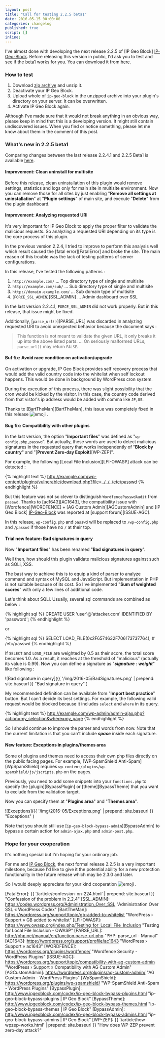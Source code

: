 ```yaml
---
layout: post
title: "Call for testing 2.2.5 beta1"
date: 2016-05-15 00:00:00
categories: changelog
published: true
script: []
inline:
---
```


I've almost done with devoloping the next release 2.2.5 of [IP Geo Block]
[IP-Geo-Block]. Before releasing this version in public, I'd ask you to test 
and see if the [beta1][2.2.5Beta1] works for you. You can download it from 
[here][2.2.5Beta1-ZIP].

<!--more-->

### How to test ###

1. Download [zip archive][2.2.5Beta1-ZIP] and unzip it.
2. Deactivate your IP Geo Block.
3. Upload whole of `ip-geo-block` in the unzipped archive into your plugin's 
   directory on your server. It can be overwritten.
4. Activate IP Geo Block again.

Although I've made sure that it would not break anything in an obvious way, 
please keep in mind that this is a developing version. It might still contain 
undiscovered issues. When you find or notice something, please let me know 
about them in the comment of this post.

### What's new in 2.2.5 beta1 ###

Comparing changes between the last release 2.2.4.1 and 2.2.5 Beta1 is available
[here][2.2.5Beta1Diff].

#### Improvement: Clean uninstall for multisite ####

Before this release, clean uninstallation of this plugin would remove settings,
statistics and logs only for main site in multisite environment. Now you can 
remove those for all sites by just enabling "**Remove all settings at 
uninstallation**" at "**Plugin settings**" of main site, and execute 
"**Delete**" from the plugin dashboard.

#### Improvement: Analyzing requested URI ####

It's very important for IP Geo Block to apply the proper filter to validate 
the malicious requests. So analyzing a requested URI depending on its type is 
the core process of this plugin.

In the previous version 2.2.4, I tried to improve to perform this analysis 
well which result caused the [fatal error][FatalError] and broke the site.
The main reason of this trouble was the lack of testing patterns of server 
configurations.

In this release, I've tested the following patterns :

1. `http://example.com/` ... Top directory type of single and multisite
2. `http://example.com/sub/` ... Sub directory type of single and multisite
3. `http://domain.example.com/` ... Sub domain type of multisite
4. [`FORCE_SSL_ADMIN`][SSL_ADMIN] ... Admin dashboard over SSL

In the last version 2.2.4.1, `FORCE_SSL_ADMIN` did not work properly. But in 
this release, that issue might be fixed.

Additionally, [`parse_url()`][PARSE_URL] was discarded in analyzing requested 
URI to avoid unexpected behavior because the document says :

> This function is not meant to validate the given URL, it only breaks it up 
> into the above listed parts.
> ... 
> On seriously malformed URLs, `parse_url()` may return `FALSE`.

#### Buf fix: Avoid race condition on activation/upgrade ####

On activation or upgrade, IP Geo Block provides self recovery process that 
would add the valid country code into the whitelist when self lockout happens.
This would be done in background by WordPress cron system.

During the execution of this process, there was slight possibility that the 
cron would be kicked by the visitor. In this case, the country code derived 
from that vistor's ip address would be added with comma like `JP,US`.

Thanks to [BartTheMan][BartTheMan], this issue was completely fixed in this 
release <span class="emoji">
![emoji](https://assets-cdn.github.com/images/icons/emoji/unicode/1f604.png)
</span> .

#### Bug fix: Compatibility with other plugins ####

In the last version, the option "**Important files**" was defined as 
"`wp-config.php,passwd`". But actually, these words are used to detect 
malicious signatures in the requested query that works independently of 
"**Block by country**" and "[**Prevent Zero-day Exploit**][WP-ZEP]".

For example, the following [Local File Inclusion][LFI-OWASP] attack can be 
detected :

{% highlight text %}
http://example.com/wp-content/plugins/vulnerable/download.php?file=../../../etc/passwd
{% endhighlight %}

But this feature was not so clever to distinguish `WordfencePasswdAudit` 
from `passwd`. Thanks to [ac1643][AC1643], the compatibility issue with 
[Wordfence][WORDFENCE] + [AG Custom Admin][AGCustomAdmin] and [IP Geo Block]
[IP-Geo-Block] was reported at [support forum][ISSUE-AGC].

In this release, `wp-config.php` and `passwd` will be replaced to 
`/wp-config.php` and `/passwd` if those have no `/` at their top.

#### Trial new feature: Bad signatures in query ####

Now "**Important files**" has been renamed "**Bad signatures in query**".

Well then, how should this plugin validate malicious signatures against such 
as SQLi, XSS.

The bast way to achieve this is to equip a kind of parser to analyze command 
and syntax of MySQL and JavaScript. But implementation in PHP is not suitable 
because of its cost. So I've implemented "**Sum of weighted scores**" with 
only a few lines of additional code.

Let's think about SQLi. Usually, several sql commands are combined as below :

{% highlight sql %}
CREATE USER 'user'@'attacker.com' IDENTIFIED BY 'password';
{% endhighlight %}

or

{% highlight sql %}
SELECT LOAD_FILE(0x2F6574632F706173737764); # /etc/passwd
{% endhighlight %}

If `SELECT` and `LOAD_FILE` are weighted by 0.5 as their score, the total 
score becomes 1.0. As a result, it reaches at the threshold of "malicious" 
(actually its value is 0.99). Now you can define a signature as 
"***signature*** : ***weight***" like following :

![Bad signature in query]({{ '/img/2016-05/BadSignatures.png' | prepend: site.baseurl }}
 "Bad signature in query"
)

My recommended definition can be available from "**Import best practice**" 
button. But I can't decide its best settings. For example, the following valid 
request would be blocked because it includes `select` and `where` in its query.

{% highlight text %}
http://example.com/wp-admin/admin-ajax.php?action=my_selection&where=my_page
{% endhighlight %}

So I should continue to improve the parser and words from now. Note that the 
current limitation is that you can't include ***space*** inside each signature.

#### New feature: Exceptions in plugins/themes area ####

Some of plugins and themes need to access their own php files directly on the 
public facing pages. For example, [WP-SpamShield Anti-Spam][WpSpamShield] 
requires `wp-content/plugins/wp-spamshield/js/jscripts.php` on the pages.

Previously, you need to add some snippets into your `functions.php` to specify
the [plugin][BypassPlugin] or [theme][BypassTheme] that you want to exclude 
from the validation target.

Now you can specify them at "**Plugins area**" and "**Themes area**".

![Exceptions]({{ '/img/2016-05/Exceptions.png' | prepend: site.baseurl }}
 "Exceptions"
)

Note that you should still use [`ip-geo-block-bypass-admin`][BypassAdmin] to 
bypass a certain action for `admin-ajax.php` and `admin-post.php`.

### Hope for your cooperation ###

It's nothing special but I'm hoping for your ordinary job.

For me and [IP Geo Block][IP-Geo-Block], the next formal release 2.2.5 is a 
very important milestone, because I'd like to give it the potential ability 
for a new protection functionality in the future release which may be 2.3.0 
and later.

So I would deeply appreciate for your kind cooperation <span class="emoji">
![emoji](https://assets-cdn.github.com/images/icons/emoji/unicode/1f604.png)
</span> .

[IP-Geo-Block]:   https://wordpress.org/plugins/ip-geo-block/ "WordPress › IP Geo Block « WordPress Plugins"
[2.2.5Beta1]:     https://github.com/tokkonopapa/WordPress-IP-Geo-Block/tree/2.2.5b1 "GitHub - tokkonopapa/WordPress-IP-Geo-Block at 2.2.5b1"
[2.2.5Beta1-ZIP]: https://github.com/tokkonopapa/WordPress-IP-Geo-Block/releases/tag/v2.2.5b1 "Release v2.2.5b1 - tokkonopapa/WordPress-IP-Geo-Block - GitHub"
[2.2.5Beta1Diff]: https://github.com/tokkonopapa/WordPress-IP-Geo-Block/compare/2.2.4.1...2.2.5b1 "Comparing 2.2.4.1...2.2.5b1 - tokkonopapa/WordPress-IP-Geo-Block - GitHub"
[FatalError]:     {{ '/article/confession-on-224.html' | prepend: site.baseurl }} "Confession of the problem in 2.2.4"
[SSL_ADMIN]:      https://codex.wordpress.org/Administration_Over_SSL "Administration Over SSL « WordPress Codex"
[BartTheMan]:     https://wordpress.org/support/topic/gb-added-to-whitelist "WordPress › Support » GB added to whitelist"
[LFI-OWASP]:      https://www.owasp.org/index.php/Testing_for_Local_File_Inclusion "Testing for Local File Inclusion - OWASP"
[PARSE_URL]:      http://php.net/manual/en/function.parse-url.php "PHP: parse_url - Manual"
[AC1643]:         https://wordpress.org/support/profile/ac1643 "WordPress › Support » ac1643"
[WORDFENCE]:      https://wordpress.org/plugins/wordfence/ "Wordfence Security - WordPress Plugins"
[ISSUE-AGC]:      https://wordpress.org/support/topic/compatibility-with-ag-custom-admin "WordPress › Support » Compatibility with AG Custom Admin"
[AGCustomAdmin]:  https://wordpress.org/plugins/ag-custom-admin/ "AG Custom Admin - WordPress Plugins"
[WpSpamShield]:   https://wordpress.org/plugins/wp-spamshield/ "WP-SpamShield Anti-Spam - WordPress Plugins"
[BypassPlugin]:   http://www.ipgeoblock.com/codex/ip-geo-block-bypass-plugins.html "ip-geo-block-bypass-plugins | IP Geo Block"
[BypassTheme]:    http://www.ipgeoblock.com/codex/ip-geo-block-bypass-themes.html "ip-geo-block-bypass-themes | IP Geo Block"
[BypassAdmin]:    http://www.ipgeoblock.com/codex/ip-geo-block-bypass-admins.html "ip-geo-block-bypass-admins | IP Geo Block"
[WP-ZEP]:         {{ '/article/how-wpzep-works.html' | prepend: site.baseurl }} "How does WP-ZEP prevent zero-day attack?"
